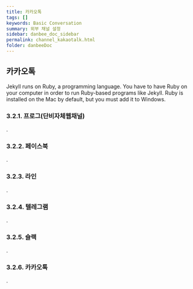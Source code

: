 ```yaml
---
title: 카카오톡
tags: []
keywords: Basic Conversation
summary: 외부 채널 설정
sidebar: danbee_doc_sidebar
permalink: channel_kakaotalk.html
folder: danbeeDoc
---
```


## 카카오톡

Jekyll runs on Ruby, a programming language. You have to have Ruby on your computer in order to run Ruby-based programs like Jekyll. Ruby is installed on the Mac by default, but you must add it to Windows.

### 3.2.1. 프로그(단비자체웹채널)

.

### 3.2.2. 페이스북

.

### 3.2.3. 라인

.

### 3.2.4. 텔레그램

.

### 3.2.5. 슬랙

.

### 3.2.6. 카카오톡
.
